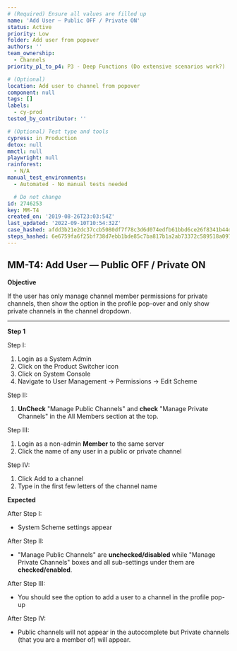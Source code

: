 ```yaml
---
# (Required) Ensure all values are filled up
name: 'Add User — Public OFF / Private ON'
status: Active
priority: Low
folder: Add user from popover
authors: ''
team_ownership:
  - Channels
priority_p1_to_p4: P3 - Deep Functions (Do extensive scenarios work?)

# (Optional)
location: Add user to channel from popover
component: null
tags: []
labels:
  - cy-prod
tested_by_contributor: ''

# (Optional) Test type and tools
cypress: in Production
detox: null
mmctl: null
playwright: null
rainforest:
  - N/A
manual_test_environments:
  - Automated - No manual tests needed

  # Do not change
id: 2746253
key: MM-T4
created_on: '2019-08-26T23:03:54Z'
last_updated: '2022-09-10T10:54:32Z'
case_hashed: afdd3b21e2dc37ccb5080df7f78c3d6d074edfb61bbd6ce26f8341b44d5053e02604f9414efc376bb2abf285a005422a
steps_hashed: 6e6759fa6f25bf738d7ebb1bde85c7ba817b1a2ab73372c589518a097cb2f80e008bf318740ad2eaab4a56aece8f4c81
---
```


<!-- (Auto-generated) Based on frontmatter's "key" and "name" -->

## MM-T4: Add User — Public OFF / Private ON

**Objective**

If the user has only manage channel member permissions for private channels, then show the option in the profile pop-over and only show private channels in the channel dropdown.

---

**Step 1**

Step I:

1. Login as a System Admin
2. Click on the Product Switcher icon
3. Click on System Console
4. Navigate to User Management → Permissions → Edit Scheme

Step II:

1. **UnCheck** "Manage Public Channels" and **check** "Manage Private Channels" in the All Members section at the top.

Step III:

1. Login as a non-admin **Member** to the same server
2. Click the name of any user in a public or private channel

Step IV:

1. Click Add to a channel
2. Type in the first few letters of the channel name

**Expected**

After Step I:

- System Scheme settings appear

After Step II:

- "Manage Public Channels" are **unchecked/disabled** while "Manage Private Channels" boxes and all sub-settings under them are **checked/enabled**.

After Step III:

- You should see the option to add a user to a channel in the profile pop-up

After Step IV:

- Public channels will not appear in the autocomplete but Private channels (that you are a member of) will appear.
